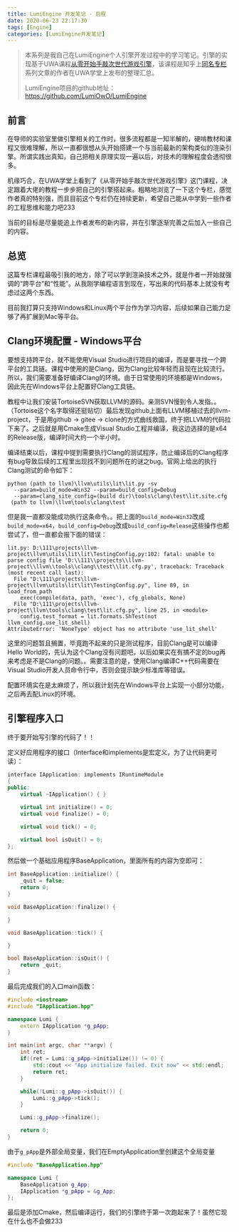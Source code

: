```yaml
---
title: LumiEngine 开发笔记 - 启程
date: 2020-06-23 22:17:30
tags: [Engine]
categories: [LumiEngine开发笔记]
---
```


> 本系列是我自己在LumiEngine个人引擎开发过程中的学习笔记。引擎的实现基于UWA课程[从零开始手敲次世代游戏引擎](https://edu.uwa4d.com/course-intro/0/164)，该课程是知乎上[同名专栏](https://zhuanlan.zhihu.com/p/28589792)系列文章的作者在UWA学堂上发布的整理汇总。
>
> LumiEngine项目的github地址： https://github.com/LumiOwO/LumiEngine

## 前言

在导师的实验室里做引擎相关的工作时，很多流程都是一知半解的，硬啃教材和课程又很难理解，所以一直都很想从头开始搭建一个与当前最新的架构类似的渲染引擎。所谓实践出真知，自己把相关原理实现一遍以后，对技术的理解程度会透彻很多。

机缘巧合，在UWA学堂上看到了《从零开始手敲次世代游戏引擎》这门课程，决定跟着大佬的教程一步步把自己的引擎搭起来。粗略地浏览了一下这个专栏，感觉作者真的特别强，而且目前这个专栏仍在持续更新，希望自己能从中学到一些作者的工程思维和能力吧233 

当前的目标是尽量能追上作者发布的新内容，并在引擎逐渐完善之后加入一些自己的内容。

## 总览

这篇专栏课程最吸引我的地方，除了可以学到渲染技术之外，就是作者一开始就强调的“跨平台”和“性能”。从我刚学编程语言到现在，写出来的代码基本上就没有考虑过这两个东西。

目前我打算只支持Windows和Linux两个平台作为学习内容，后续如果自己能力足够了再扩展到Mac等平台。

## Clang环境配置 - Windows平台

要想支持跨平台，就不能使用Visual Studio进行项目的编译，而是要寻找一个跨平台的工具链。课程中使用的是Clang，因为Clang比较年轻而且现在比较流行。所以，我们需要准备好编译Clang的环境。由于日常使用的环境都是Windows，因此先在Windows平台上配置好Clang工具链。

<!-- more -->

教程中让我们安装TortoiseSVN获取LLVM的源码。亲测SVN慢到令人发指。。（Tortoise这个名字取得还挺贴切）最后发现github上面有LLVM移植过去的llvm-project，于是用github -> gitee -> clone的方式曲线救国，终于把LLVM的代码拉下来了。之后就是用Cmake生成Visual Studio工程并编译，我这边选择的是x64的Release版，编译时间大约一个半小时。

编译结束以后，课程中提到需要执行Clang的测试程序，防止编译后的Clang程序有bug导致后续的工程里出现找不到问题所在的谜之bug。官网上给出的执行Clang测试的命令如下：

```
python (path to llvm)\llvm\utils\lit\lit.py -sv
  --param=build_mode=Win32 --param=build_config=Debug
  --param=clang_site_config=(build dir)\tools\clang\test\lit.site.cfg
 (path to llvm)\llvm\tools\clang\test
```

但是我一直都没能成功执行这条命令。。把上面的`build_mode=Win32`改成`build_mode=x64`，`build_config=Debug`改成`build_config=Release`这些操作也都尝试了，但一直都会报下面的错误：

```
lit.py: D:\111\projects\llvm-project\llvm\utils\lit\lit\TestingConfig.py:102: fatal: unable to parse config file 'D:\\111\\projects\\llvm-project\\llvm\\tools\\clang\\test\\lit.cfg.py', traceback: Traceback (most recent call last):
  File "D:\111\projects\llvm-project\llvm\utils\lit\lit\TestingConfig.py", line 89, in load_from_path
    exec(compile(data, path, 'exec'), cfg_globals, None)
  File "D:\111\projects\llvm-project\llvm\tools\clang\test\lit.cfg.py", line 25, in <module>
    config.test_format = lit.formats.ShTest(not llvm_config.use_lit_shell)
AttributeError: 'NoneType' object has no attribute 'use_lit_shell'
```

这里的问题暂且搁置，毕竟跑不起来的只是测试程序，目前Clang是可以编译Hello World的，先认为这个Clang没有问题吧，以后如果实在有搞不定的bug再来考虑是不是Clang的问题。。需要注意的是，使用Clang编译C++代码需要在Visual Studio开发人员命令行中，否则会提示缺少标准库等错误。

配置环境实在是太麻烦了，所以我计划先在Windows平台上实现一小部分功能，之后再去配Linux的环境。

## 引擎程序入口

终于要开始写引擎的代码了！！

定义好应用程序的接口（Interface和implements是宏定义，为了让代码更可读）：

```c++
interface IApplication: implements IRuntimeModule
{
public:
    virtual ~IApplication() { }

    virtual int initialize() = 0;
    virtual void finalize() = 0;

    virtual void tick() = 0;

    virtual bool isQuit() = 0;
};
```

然后做一个基础应用程序BaseApplication，里面所有的内容为空即可：

```C++
int BaseApplication::initialize() {
    _quit = false;
    return 0;
}

void BaseApplication::finalize() {

}

void BaseApplication::tick() {

}

bool BaseApplication::isQuit() {
    return _quit;
}
```

最后完成我们的入口main函数：

``` C++
#include <iostream>
#include "IApplication.hpp"

namespace Lumi {
    extern IApplication *g_pApp;
}

int main(int argc, char **argv) {
    int ret;
    if((ret = Lumi::g_pApp->initialize()) != 0) {
        std::cout << "App initialize failed. Exit now" << std::endl;
        return ret;
    }

    while(!Lumi::g_pApp->isQuit()) {
        Lumi::g_pApp->tick();
    }

    Lumi::g_pApp->finalize();

    return 0;
}
```

由于`g_pApp`是外部全局变量，我们在EmptyApplication里创建这个全局变量

```C++
#include "BaseApplication.hpp"

namespace Lumi {
    BaseApplication g_App;
    IApplication *g_pApp = &g_App;
};
```

最后是添加Cmake，然后编译运行，我们的引擎终于第一次跑起来了！虽然它现在什么也不会做233

​	





